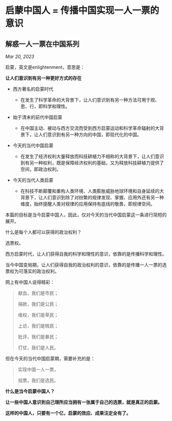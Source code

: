 # 启蒙中国人 = 传播中国实现一人一票的意识
## 解惑一人一票在中国系列

*Mar 20, 2023*

启蒙，英文是enlightenment，意思是：

**让人们意识到有另一种更好方式的存在**

* 西方著名的启蒙时代

  - 在发生了科学革命的大背景下，让人们意识到有另一种方法可用于观、思、行，即科学和理性。

* 始于清末的前代中国启蒙

  - 在中国主动、被动与西方交流而受到西方启蒙运动和科学革命辐射的大背景下，让人们意识到有另一种方向的中国，即现代化的中国。

* 今天的当代中国启蒙

  - 在发生了经济权利大量释放而科技耕植力不相称的大背景下，让人们意识到有另一种权利，既是保障经济权利的基础，又为释放科技耕植力提供了空间，即政治权利。

* 今天的当代人类启蒙

  - 在科技不断颠覆和重构人类环境、人类膨胀威胁地球环境和自身延续的大背景下，让人们意识到除了对纷繁的规律发现、掌握、应用外还有另一种维度，始终提醒人类对规律的应用保持有底线的敬畏，即规律空间。

本篇的目标是当今启蒙中国人，因此，仅对今天的当代中国启蒙这一条进行简短的展开。

什么是每个人都可以获得的政治权利？

选票权。

西方启蒙时代，让人们获得自我的科学和理性的意识，依靠的是传播科学和理性。

当今中国变局期，让人们获得自我的政治权利的意识，依靠的是传播一人一票的选票权为可落实的政治权利。

网上有中国人说得精彩：

> 献血，我们是市民；
>
> 捐款，我们是公民；
>
> 维权，我们是草民；
>
> 上访，我们是贱民；
>
> 批评，我们是暴民；
>
> 打仗，我们是人民。

但在今天的当代中国启蒙期，需要补充的是：

> 实现中国一人一票，
>
> 投票，我们是选民。

**什么是当今启蒙中国人？**

**让一些中国人意识到自己理所应当拥有一张属于自己的选票，就是真正的启蒙。**

**这样的中国人，只要有一个亿，启蒙的效应、成果注定全有了。**
